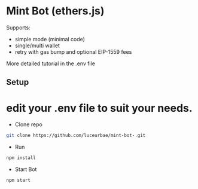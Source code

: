 #

# Mint Bot (ethers.js)

Supports:

- simple mode (minimal code)
- single/multi wallet
- retry with gas bump and optional EIP-1559 fees

More detailed tutorial in the .env file

## Setup

# edit your .env file to suit your needs.

- Clone repo
```bash
git clone https://github.com/luceurbae/mint-bot-.git
```
- Run

```bash
npm install
```

- Start Bot

```bash
npm start
```


